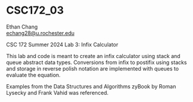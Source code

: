 # CSC172_03

Ethan Chang <br />
echang28@u.rochester.edu

CSC 172 Summer 2024
Lab 3: Infix Calculator

This lab and code is meant to create an infix calculator using stack and queue abstract data types. Conversions from infix to postifix using stacks and storage in reverse polish notation are implemented with queues to evaluate the equation.

Examples from the Data Structures and Algorithms zyBook by Roman Lysecky and Frank Vahid was referenced. 
